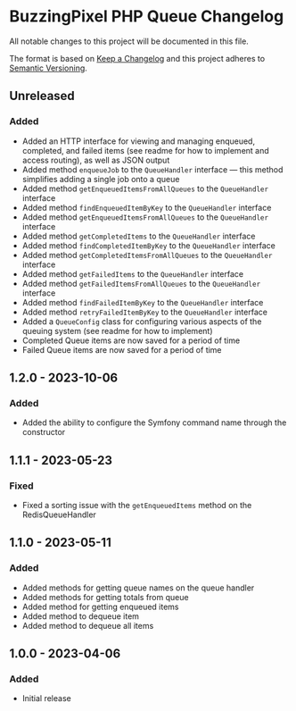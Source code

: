 # BuzzingPixel PHP Queue Changelog

All notable changes to this project will be documented in this file.

The format is based on [Keep a Changelog](http://keepachangelog.com/en/1.0.0/)
and this project adheres to [Semantic Versioning](http://semver.org/spec/v2.0.0.html).

## Unreleased
### Added
- Added an HTTP interface for viewing and managing enqueued, completed, and failed items (see readme for how to implement and access routing), as well as JSON output
- Added method `enqueueJob` to the `QueueHandler` interface — this method simplifies adding a single job onto a queue
- Added method `getEnqueuedItemsFromAllQueues` to the `QueueHandler` interface
- Added method `findEnqueuedItemByKey` to the `QueueHandler` interface
- Added method `getEnqueuedItemsFromAllQueues` to the `QueueHandler` interface
- Added method `getCompletedItems` to the `QueueHandler` interface
- Added method `findCompletedItemByKey` to the `QueueHandler` interface
- Added method `getCompletedItemsFromAllQueues` to the `QueueHandler` interface
- Added method `getFailedItems` to the `QueueHandler` interface
- Added method `getFailedItemsFromAllQueues` to the `QueueHandler` interface
- Added method `findFailedItemByKey` to the `QueueHandler` interface
- Added method `retryFailedItemByKey` to the `QueueHandler` interface
- Added a `QueueConfig` class for configuring various aspects of the queuing system (see readme for how to implement)
- Completed Queue items are now saved for a period of time
- Failed Queue items are now saved for a period of time

## 1.2.0 - 2023-10-06
### Added
- Added the ability to configure the Symfony command name through the constructor

## 1.1.1 - 2023-05-23
### Fixed
- Fixed a sorting issue with the `getEnqueuedItems` method on the RedisQueueHandler

## 1.1.0 - 2023-05-11
### Added
- Added methods for getting queue names on the queue handler
- Added methods for getting totals from queue
- Added method for getting enqueued items
- Added method to dequeue item
- Added method to dequeue all items

## 1.0.0 - 2023-04-06
### Added
- Initial release
